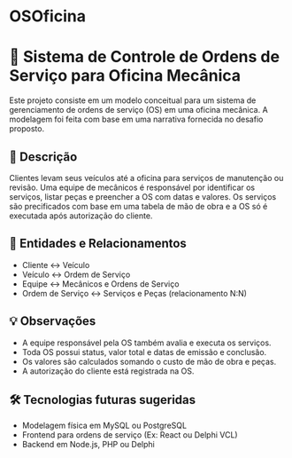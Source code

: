 # OSOficina

# 🔧 Sistema de Controle de Ordens de Serviço para Oficina Mecânica

Este projeto consiste em um modelo conceitual para um sistema de gerenciamento de ordens de serviço (OS) em uma oficina mecânica. A modelagem foi feita com base em uma narrativa fornecida no desafio proposto.

## 📘 Descrição

Clientes levam seus veículos até a oficina para serviços de manutenção ou revisão. Uma equipe de mecânicos é responsável por identificar os serviços, listar peças e preencher a OS com datas e valores. Os serviços são precificados com base em uma tabela de mão de obra e a OS só é executada após autorização do cliente.

## 🧩 Entidades e Relacionamentos

- Cliente ↔️ Veículo
- Veículo ↔️ Ordem de Serviço
- Equipe ↔️ Mecânicos e Ordens de Serviço
- Ordem de Serviço ↔️ Serviços e Peças (relacionamento N:N)

## 💡 Observações

- A equipe responsável pela OS também avalia e executa os serviços.
- Toda OS possui status, valor total e datas de emissão e conclusão.
- Os valores são calculados somando o custo de mão de obra e peças.
- A autorização do cliente está registrada na OS.

## 🛠️ Tecnologias futuras sugeridas

- Modelagem física em MySQL ou PostgreSQL
- Frontend para ordens de serviço (Ex: React ou Delphi VCL)
- Backend em Node.js, PHP ou Delphi

